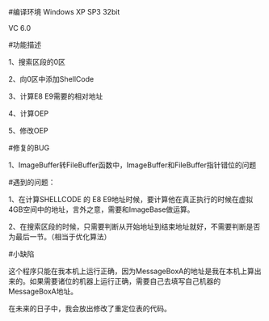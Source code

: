 #编译环境
Windows XP SP3 32bit

VC 6.0

#功能描述

1、搜索区段的0区

2、向0区中添加ShellCode

3、计算E8 E9需要的相对地址

4、计算OEP

5、修改OEP

#修复的BUG

1、ImageBuffer转FileBuffer函数中，ImageBuffer和FileBuffer指针错位的问题

#遇到的问题：

1、在计算SHELLCODE 的 E8 E9地址时候，要计算他在真正执行的时候在虚拟4GB空间中的地址，言外之意，需要和ImageBase做运算。

2、在搜索区段的时候，只需要判断从开始地址到结束地址就好，不需要判断是否为最后一节。（相当于优化算法）

#小缺陷

这个程序只能在我本机上运行正确，因为MessageBoxA的地址是我在本机上算出来的。如果需要诸位的机器上运行正确，需要自己去填写自己机器的MessageBoxA地址。

在未来的日子中，我会放出修改了重定位表的代码。


